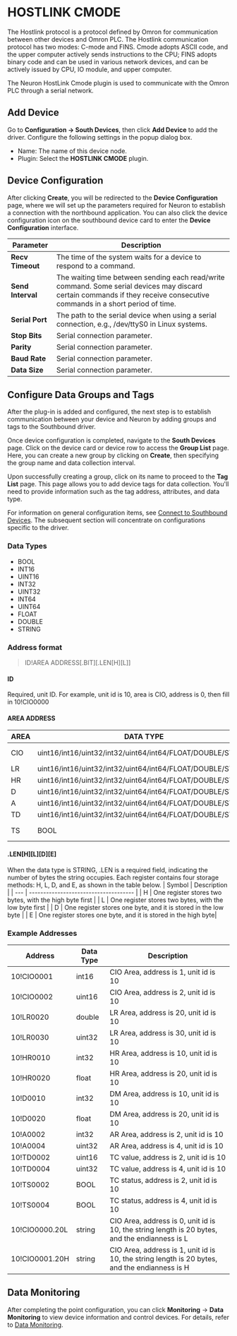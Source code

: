 # HOSTLINK CMODE

The Hostlink protocol is a protocol defined by Omron for communication between other devices and Omron PLC.
The Hostlink communication protocol has two modes: C-mode and FINS.
Cmode adopts ASCII code, and the upper computer actively sends instructions to the CPU; FINS adopts binary code and can be used in various network devices, and can be actively issued by CPU, IO module, and upper computer.

The Neuron HostLink Cmode plugin is used to communicate with the Omron PLC through a serial network.

## Add Device

Go to **Configuration -> South Devices**, then click **Add Device** to add the driver. Configure the following settings in the popup dialog box.

- Name: The name of this device node.
- Plugin: Select the **HOSTLINK CMODE** plugin.

## Device Configuration

After clicking **Create**, you will be redirected to the **Device Configuration** page, where we will set up the parameters required for Neuron to establish a connection with the northbound application. You can also click the device configuration icon on the southbound device card to enter the **Device Configuration** interface.

| Parameter                 | Description                                                    |
| -------------------- | ------------------------------------------------------- |
| **Recv Timeout** | The time of the system waits for a device to respond to a command.  |
| **Send Interval** | 	The waiting time between sending each read/write command. Some serial devices may discard certain commands if they receive consecutive commands in a short period of time. |
| **Serial Port** | The path to the serial device when using a serial connection, e.g., /dev/ttyS0 in Linux systems. |
| **Stop Bits** | Serial connection parameter. |
| **Parity** | Serial connection parameter. |
| **Baud Rate** | Serial connection parameter. |
| **Data Size** | Serial connection parameter. |

## Configure Data Groups and Tags

After the plug-in is added and configured, the next step is to establish communication between your device and Neuron by adding groups and tags to the Southbound driver.

Once device configuration is completed, navigate to the **South Devices** page. Click on the device card or device row to access the **Group List** page. Here, you can create a new group by clicking on **Create**, then specifying the group name and data collection interval.

Upon successfully creating a group, click on its name to proceed to the **Tag List** page. This page allows you to add device tags for data collection. You'll need to provide information such as the tag address, attributes, and data type.

For information on general configuration items, see [Connect to Southbound Devices](../south-devices.md). The subsequent section will concentrate on configurations specific to the driver.

### Data Types

* BOOL
* INT16
* UINT16
* INT32
* UINT32
* INT64
* UINT64
* FLOAT
* DOUBLE
* STRING

### Address format

> ID!AREA ADDRESS\[.BIT]\[.LEN\[H]\[L]]

#### ID

Required, unit ID. For example, unit id is 10, area is CIO, address is 0, then fill in 10!CIO0000

#### AREA ADDRESS

| AREA | DATA TYPE                                                 | ATTRIBUTE  | REMARK           |
| ---- | --------------------------------------------------------- | ---------- | ---------------- |
| CIO  | uint16/int16/uint32/int32/uint64/int64/FLOAT/DOUBLE/STRING  | read/write    | IR/SR CIO area |
| LR   | uint16/int16/uint32/int32/uint64/int64/FLOAT/DOUBLE/STRING  | read/write    | LR area        |
| HR   | uint16/int16/uint32/int32/uint64/int64/FLOAT/DOUBLE/STRING  | read/write    | HR area        |
| D    | uint16/int16/uint32/int32/uint64/int64/FLOAT/DOUBLE/STRING  | read/write    | DM area        |
| A    | uint16/int16/uint32/int32/uint64/int64/FLOAT/DOUBLE/STRING  | read          | AR area        |
| TD   | uint16/int16/uint32/int32/uint64/int64/FLOAT/DOUBLE/STRING  | read/write    | TC value       |
| TS   | BOOL                                                        | read/write    | TC status      |

#### .LEN\[H]\[L]\[D]\[E]

When the data type is STRING, .LEN is a required field, indicating the number of bytes the string occupies. Each register contains four storage methods: H, L, D, and E, as shown in the table below.
| Symbol | Description                                 |
| --- | ------------------------------------- |
| H   | One register stores two bytes, with the high byte first |
| L   | One register stores two bytes, with the low byte first |
| D   | One register stores one byte, and it is stored in the low byte      |
| E   | One register stores one byte, and it is stored in the high byte|

### Example Addresses

| Address         | Data Type | Description |
| ----------- | ------- | --------- |
| 10!CIO0001        | int16   | CIO Area, address is 1, unit id is 10      |
| 10!CIO0002        | uint16  | CIO Area, address is 2, unit id is 10      |
| 10!LR0020         | double  | LR Area, address is 20, unit id is 10      |
| 10!LR0030         | uint32  | LR Area, address is 30, unit id is 10      |
| 10!HR0010         | int32   | HR Area, address is 10, unit id is 10      |
| 10!HR0020         | float   | HR Area, address is 20, unit id is 10      |
| 10!D0010          | int32   | DM Area, address is 10, unit id is 10      |
| 10!D0020          | float   | DM Area, address is 20, unit id is 10      |
| 10!A0002          | int32   | AR Area, address is 2, unit id is 10       |
| 10!A0004          | uint32  | AR Area, address is 4, unit id is 10       |
| 10!TD0002         | uint16  | TC value, address is 2, unit id is 10      |
| 10!TD0004         | uint32  | TC value, address is 4, unit id is 10      |
| 10!TS0002         | BOOL    | TC status, address is 2, unit id is 10     |
| 10!TS0004         | BOOL    | TC status, address is 4, unit id is 10     |
| 10!CIO0000.20L    | string  | CIO Area, address is 0, unit id is 10, the string length is 20 bytes, and the endianness is L      |
| 10!CIO0001.20H    | string  | CIO Area, address is 1, unit id is 10, the string length is 20 bytes, and the endianness is H      |

## Data Monitoring

After completing the point configuration, you can click **Monitoring** -> **Data Monitoring** to view device information and control devices. For details, refer to [Data Monitoring](../../../admin/monitoring.md).
